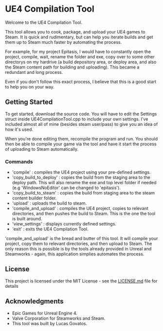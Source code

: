 # UE4 Compilation Tool

Welcome to the UE4 Compilation Tool.

This tool allows you to cook, package, and upload your UE4 games to Steam. It is quick and rudimentary, but can help you iterate builds and get them up to Steam much faster by automating the process.

For example, for my project Epitasis, I would have to constantly open the project, compile, wait, rename the folder and exe, copy over to some other directorys on my hardrive (a build depository area, or deploy area, and also the Steam content path for building and uploading). This became a redundant and long process.

Even if you don't follow this exact process, I believe that this is a good start to help you on your way.

## Getting Started

To get started, download the source code. You will have to edit the Settings struct inside UE4CompilationTool.cpp to include your own settings. I've included almost all of mine (besides steam user/pass) to give you an idea of how it's used. 

When you're done editing them, recompile the program and run. You should then be able to compile your game via the tool and have it start the process of uploading to Steam automatically. 

### Commands

* 'compile' : compiles the UE4 project using your pre-defined settings.
* 'copy_build_to_deploy' : copies the build from the staging area to the deploy path. This will also rename the exe and top level folder if needed (e.g 'WindowsNoEditor' can be changed to 'epitasis').
* 'copy_build_to_steam' : copies the build from staging area to the steam content builder folder.
* 'upload' : uploads the build to steam.
* 'compile_and_upload' : compiles the UE4 project, copies to relevant directories, and then pushes the build to Steam. This is the one the tool is built around.
* 'view_settings' : displays currently defined settings.
* 'exit' : exits the UE4 Compilation Tool.

'compile_and_upload' is the bread and butter of this tool. It will compile your project, copy them to relevant directories, and then upload to Steam. The only reason this is possible is by the tools already provided in Unreal and Steamworks - again, this application simplies automates the process. 

## License

This project is licensed under the MIT License - see the [LICENSE.md](LICENSE.md) file for details

## Acknowledgments

* Epic Games for Unreal Engine 4.
* Valve Corporation for Steamworks and Steam.
* This tool was built by Lucas Govatos.
